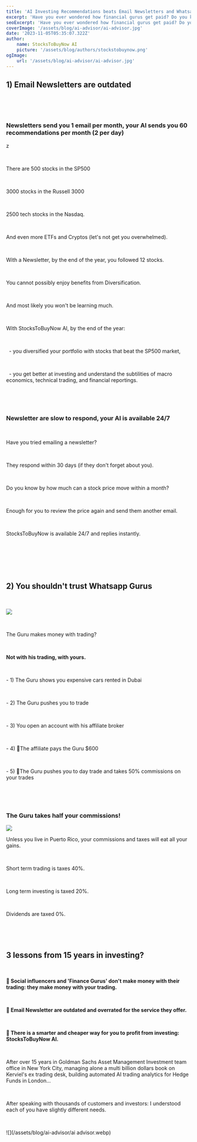 ```yaml
---
title: 'AI Investing Recommendations beats Email Newsletters and Whatsapp Channels'
excerpt: 'Have you ever wondered how financial gurus get paid? Do you know why Newsletters are overrated?'
seoExcerpt: 'Have you ever wondered how financial gurus get paid? Do you know why Newsletters are overrated?'
coverImage: '/assets/blog/ai-advisor/ai-advisor.jpg'
date: '2023-11-05T05:35:07.322Z'
author:
    name: StocksToBuyNow AI
    picture: '/assets/blog/authors/stockstobuynow.png'
ogImage:
    url: '/assets/blog/ai-advisor/ai-advisor.jpg'
---
```



## 1) Email Newsletters are outdated

&nbsp;

&nbsp;

### Newsletters send you 1 email per month, your AI sends you 60 recommendations per month (2 per day)
z
&nbsp;

&nbsp;

There are 500 stocks in the SP500

&nbsp;

3000 stocks in the Russell 3000

&nbsp;

2500 tech stocks in the Nasdaq.

&nbsp;

And even more ETFs and Cryptos (let's not get you overwhelmed).

&nbsp;

With a Newsletter, by the end of the year, you followed 12 stocks.

&nbsp;

You cannot possibly enjoy benefits from Diversification.

&nbsp;

And most likely you won't be learning much.

&nbsp;


With StocksToBuyNow AI, by the end of the year:

&nbsp;

&nbsp; - you diversified your portfolio with stocks that beat the SP500 market,

&nbsp;

&nbsp; - you get better at investing and understand the subtilities of macro economics, technical trading, and financial reportings.

&nbsp;

&nbsp;

### Newsletter are slow to respond, your AI is available 24/7

&nbsp;

Have you tried emailing a newsletter?

&nbsp;

They respond within 30 days (if they don't forget about you).

&nbsp;

Do you know by how much can a stock price move within a month?

&nbsp;

Enough for you to review the price again and send them another email.

&nbsp;

StocksToBuyNow is available 24/7 and replies instantly.


&nbsp;

&nbsp;

&nbsp;

## 2) You shouldn't trust Whatsapp Gurus

&nbsp;

![](/assets/blog/ai-advisor/how-finance-gurus-make-money.webp)

&nbsp;

The Guru makes money with trading?

&nbsp;

**Not with his trading, with yours.**

&nbsp;


\- 1) The Guru shows you expensive cars rented in Dubai

&nbsp;

\- 2) The Guru pushes you to trade

&nbsp;

\- 3) You open an account with his affiliate broker

&nbsp;

\- 4) 🧐The affiliate pays the Guru $600

&nbsp;

\- 5) 🤯The Guru pushes you to day trade and takes 50% commissions on your trades

&nbsp;

&nbsp;

### The Guru takes half your commissions!

![](/assets/blog/ai-advisor/how_trading_gurus_make_money.png)


Unless you live in Puerto Rico, your commissions and taxes will eat all your gains.

&nbsp;

Short term trading is taxes 40%.

&nbsp;

Long term investing is taxed 20%.

&nbsp;

Dividends are taxed 0%.

&nbsp;


&nbsp;


## 3 lessons from 15 years in investing?

&nbsp;

**🦄 Social influencers and 'Finance Gurus' don't make money with their trading: they make money with your trading.**

&nbsp;

**💾 Email Newsletter are outdated and overrated for the service they offer.**

&nbsp;

**🧠 There is a smarter and cheaper way for you to profit from investing: StocksToBuyNow AI.**

&nbsp;

After over 15 years in Goldman Sachs Asset Management Investment team office in New York City, managing alone a multi billion dollars book on Kerviel's ex trading desk, building automated AI trading analytics for Hedge Funds in London...

&nbsp;

After speaking with thousands of customers and investors: I understood each of you have slightly different needs.

&nbsp;

![](/assets/blog/ai-advisor/ai advisor.webp)

&nbsp;

&nbsp;


&nbsp;